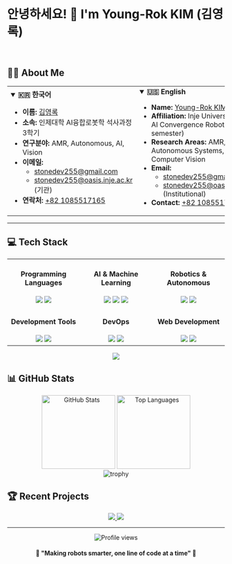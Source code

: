 # 안녕하세요! 👋 I'm Young-Rok KIM (김영록)

<br>

## 👨‍🎓 About Me

<table border="0">
  <tr>
    <td>
      <details open>
        <summary><b>🇰🇷 한국어</b></summary>
        <ul>
          <li><b>이름:</b> <a href="mailto:stonedev255@gmail.com">김영록</a></li>
          <li><b>소속:</b> 인제대학 AI융합로봇학 석사과정 3학기</li>
          <li><b>연구분야:</b> AMR, Autonomous, AI, Vision</li>
          <li><b>이메일:</b> 
            <ul>
              <li><a href="mailto:stonedev255@gmail.com">stonedev255@gmail.com</a></li>
              <li><a href="mailto:stonedev255@oasis.inje.ac.kr">stonedev255@oasis.inje.ac.kr</a> (기관)</li>
            </ul>
          </li>
          <li><b>연락처:</b> <a href="tel:+821085517165">+82 1085517165</a></li>
        </ul>
      </details>
    </td>
    <td>
      <details open>
        <summary><b>🇺🇸 English</b></summary>
        <ul>
          <li><b>Name:</b> <a href="mailto:stonedev255@gmail.com">Young-Rok KIM</a></li>
          <li><b>Affiliation:</b> Inje University, M.S. in AI Convergence Robotics (3rd semester)</li>
          <li><b>Research Areas:</b> AMR, Autonomous Systems, AI, Computer Vision</li>
          <li><b>Email:</b>
            <ul>
              <li><a href="mailto:stonedev255@gmail.com">stonedev255@gmail.com</a></li>
              <li><a href="mailto:stonedev255@oasis.inje.ac.kr">stonedev255@oasis.inje.ac.kr</a> (Institutional)</li>
            </ul>
          </li>
          <li><b>Contact:</b> <a href="tel:+821085517165">+82 1085517165</a></li>
        </ul>
      </details>
    </td>
  </tr>
</table>

---

## 💻 Tech Stack

<table>
  <tr>
    <td width="33%" align="center">
      <h4>Programming Languages</h4>
      <img src="https://img.shields.io/badge/Python-3776AB?style=for-the-badge&logo=Python&logoColor=white" />
      <img src="https://img.shields.io/badge/Java-C3002D?style=for-the-badge&logo=Java&logoColor=white" />
    </td>
    <td width="33%" align="center">
      <h4>AI & Machine Learning</h4>
      <img src="https://img.shields.io/badge/Pytorch-EE4C2C?style=for-the-badge&logo=pytorch&logoColor=white" />
      <img src="https://img.shields.io/badge/TensorFlow-FF6F00?style=for-the-badge&logo=tensorflow&logoColor=white" />
      <img src="https://img.shields.io/badge/OpenCV-5C3EE8?style=for-the-badge&logo=opencv&logoColor=white" />
    </td>
    <td width="33%" align="center">
      <h4>Robotics & Autonomous</h4>
      <img src="https://img.shields.io/badge/ROS-22314E?style=for-the-badge&logo=ros&logoColor=white" />
      <img src="https://img.shields.io/badge/CUDA-76B900?style=for-the-badge&logo=nvidia&logoColor=white" />
    </td>
  </tr>
  <tr>
    <td width="33%" align="center">
      <h4>Development Tools</h4>
      <img src="https://img.shields.io/badge/Jupyter-F37626?style=for-the-badge&logo=jupyter&logoColor=white" />
      <img src="https://img.shields.io/badge/Anaconda3-44A833?style=for-the-badge&logo=anaconda&logoColor=white" />
    </td>
    <td width="33%" align="center">
      <h4>DevOps</h4>
      <img src="https://img.shields.io/badge/Docker-2496ED?style=for-the-badge&logo=docker&logoColor=white" />
      <img src="https://img.shields.io/badge/Git-F05032?style=for-the-badge&logo=git&logoColor=white" />
    </td>
    <td width="33%" align="center">
      <h4>Web Development</h4>
      <img src="https://img.shields.io/badge/Flask-000000?style=for-the-badge&logo=flask&logoColor=white" />
      <img src="https://img.shields.io/badge/HTML5-E34F26?style=for-the-badge&logo=html5&logoColor=white" />
    </td>
  </tr>
</table>

<div align="center">
  <img src="https://raw.githubusercontent.com/andreasbm/readme/master/assets/lines/colored.png" />
</div>

## 📊 GitHub Stats
<div align="center">
  <img src="https://github-readme-stats.vercel.app/api?username=Stonedev255&include_all_commits=true&rank_icon=github&show_icons=true&theme=radical" alt="GitHub Stats" height="170" />
  <img src="https://github-readme-stats.vercel.app/api/top-langs/?username=Stonedev255&layout=compact&theme=radical" alt="Top Languages" height="170" />
</div>

<div align="center">
  <img src="https://github-profile-trophy.vercel.app/?username=Stonedev255&theme=radical&row=1&column=6" alt="trophy" />
</div>

## 🏆 Recent Projects
<!-- 여기에 최근 프로젝트를 추가할 수 있습니다 / You can add your recent projects here -->
<div align="center">
  <a href="https://github.com/Stonedev255/project1">
    <img src="https://github-readme-stats.vercel.app/api/pin/?username=Stonedev255&repo=project1&theme=radical" />
  </a>
  <a href="https://github.com/Stonedev255/project2">
    <img src="https://github-readme-stats.vercel.app/api/pin/?username=Stonedev255&repo=project2&theme=radical" />
  </a>
</div>

---

<div align="center">
  <img src="https://komarev.com/ghpvc/?username=Stonedev255&color=blueviolet&style=for-the-badge" alt="Profile views" />
  
  <h4>💫 "Making robots smarter, one line of code at a time" 💫</h4>
</div>
